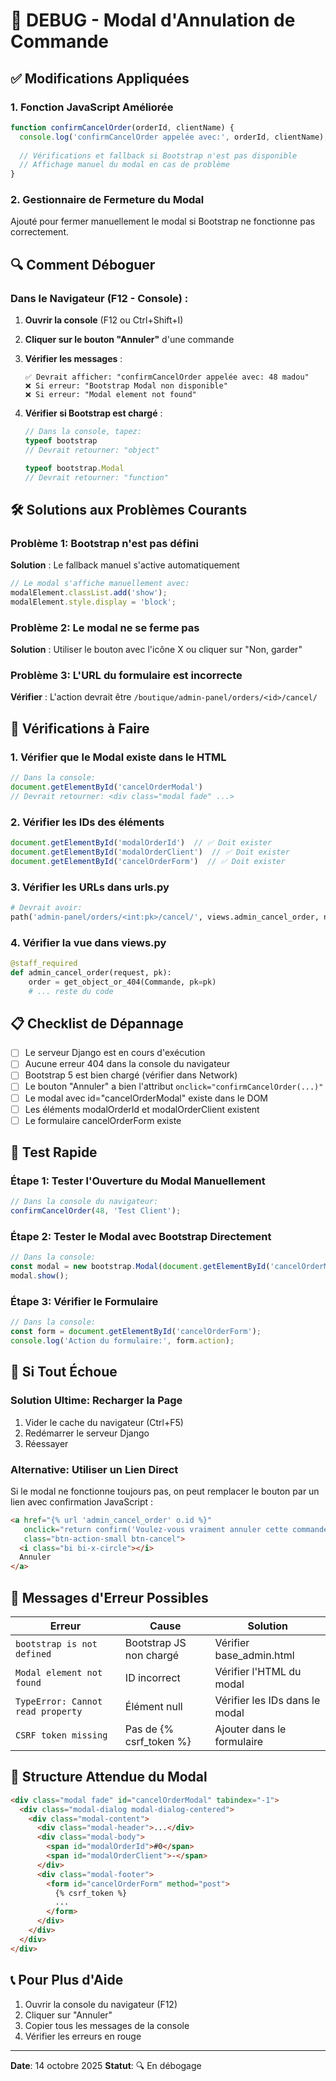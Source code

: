 # 🐛 DEBUG - Modal d'Annulation de Commande

## ✅ Modifications Appliquées

### 1. **Fonction JavaScript Améliorée**
```javascript
function confirmCancelOrder(orderId, clientName) {
  console.log('confirmCancelOrder appelée avec:', orderId, clientName);
  
  // Vérifications et fallback si Bootstrap n'est pas disponible
  // Affichage manuel du modal en cas de problème
}
```

### 2. **Gestionnaire de Fermeture du Modal**
Ajouté pour fermer manuellement le modal si Bootstrap ne fonctionne pas correctement.

## 🔍 Comment Déboguer

### Dans le Navigateur (F12 - Console) :

1. **Ouvrir la console** (F12 ou Ctrl+Shift+I)

2. **Cliquer sur le bouton "Annuler"** d'une commande

3. **Vérifier les messages** :
   ```
   ✅ Devrait afficher: "confirmCancelOrder appelée avec: 48 madou"
   ❌ Si erreur: "Bootstrap Modal non disponible"
   ❌ Si erreur: "Modal element not found"
   ```

4. **Vérifier si Bootstrap est chargé** :
   ```javascript
   // Dans la console, tapez:
   typeof bootstrap
   // Devrait retourner: "object"
   
   typeof bootstrap.Modal
   // Devrait retourner: "function"
   ```

## 🛠️ Solutions aux Problèmes Courants

### Problème 1: Bootstrap n'est pas défini
**Solution** : Le fallback manuel s'active automatiquement
```javascript
// Le modal s'affiche manuellement avec:
modalElement.classList.add('show');
modalElement.style.display = 'block';
```

### Problème 2: Le modal ne se ferme pas
**Solution** : Utiliser le bouton avec l'icône X ou cliquer sur "Non, garder"

### Problème 3: L'URL du formulaire est incorrecte
**Vérifier** : L'action devrait être `/boutique/admin-panel/orders/<id>/cancel/`

## 🔧 Vérifications à Faire

### 1. Vérifier que le Modal existe dans le HTML
```javascript
// Dans la console:
document.getElementById('cancelOrderModal')
// Devrait retourner: <div class="modal fade" ...>
```

### 2. Vérifier les IDs des éléments
```javascript
document.getElementById('modalOrderId')  // ✅ Doit exister
document.getElementById('modalOrderClient')  // ✅ Doit exister
document.getElementById('cancelOrderForm')  // ✅ Doit exister
```

### 3. Vérifier les URLs dans urls.py
```python
# Devrait avoir:
path('admin-panel/orders/<int:pk>/cancel/', views.admin_cancel_order, name='admin_cancel_order')
```

### 4. Vérifier la vue dans views.py
```python
@staff_required
def admin_cancel_order(request, pk):
    order = get_object_or_404(Commande, pk=pk)
    # ... reste du code
```

## 📋 Checklist de Dépannage

- [ ] Le serveur Django est en cours d'exécution
- [ ] Aucune erreur 404 dans la console du navigateur
- [ ] Bootstrap 5 est bien chargé (vérifier dans Network)
- [ ] Le bouton "Annuler" a bien l'attribut `onclick="confirmCancelOrder(...)"`
- [ ] Le modal avec id="cancelOrderModal" existe dans le DOM
- [ ] Les éléments modalOrderId et modalOrderClient existent
- [ ] Le formulaire cancelOrderForm existe

## 🎯 Test Rapide

### Étape 1: Tester l'Ouverture du Modal Manuellement
```javascript
// Dans la console du navigateur:
confirmCancelOrder(48, 'Test Client');
```

### Étape 2: Tester le Modal avec Bootstrap Directement
```javascript
// Dans la console:
const modal = new bootstrap.Modal(document.getElementById('cancelOrderModal'));
modal.show();
```

### Étape 3: Vérifier le Formulaire
```javascript
// Dans la console:
const form = document.getElementById('cancelOrderForm');
console.log('Action du formulaire:', form.action);
```

## 🚀 Si Tout Échoue

### Solution Ultime: Recharger la Page
1. Vider le cache du navigateur (Ctrl+F5)
2. Redémarrer le serveur Django
3. Réessayer

### Alternative: Utiliser un Lien Direct
Si le modal ne fonctionne toujours pas, on peut remplacer le bouton par un lien avec confirmation JavaScript :
```html
<a href="{% url 'admin_cancel_order' o.id %}" 
   onclick="return confirm('Voulez-vous vraiment annuler cette commande ?')"
   class="btn-action-small btn-cancel">
  <i class="bi bi-x-circle"></i>
  Annuler
</a>
```

## 📝 Messages d'Erreur Possibles

| Erreur | Cause | Solution |
|--------|-------|----------|
| `bootstrap is not defined` | Bootstrap JS non chargé | Vérifier base_admin.html |
| `Modal element not found` | ID incorrect | Vérifier l'HTML du modal |
| `TypeError: Cannot read property` | Élément null | Vérifier les IDs dans le modal |
| `CSRF token missing` | Pas de {% csrf_token %} | Ajouter dans le formulaire |

## 🎨 Structure Attendue du Modal

```html
<div class="modal fade" id="cancelOrderModal" tabindex="-1">
  <div class="modal-dialog modal-dialog-centered">
    <div class="modal-content">
      <div class="modal-header">...</div>
      <div class="modal-body">
        <span id="modalOrderId">#0</span>
        <span id="modalOrderClient">-</span>
      </div>
      <div class="modal-footer">
        <form id="cancelOrderForm" method="post">
          {% csrf_token %}
          ...
        </form>
      </div>
    </div>
  </div>
</div>
```

## 📞 Pour Plus d'Aide

1. Ouvrir la console du navigateur (F12)
2. Cliquer sur "Annuler"
3. Copier tous les messages de la console
4. Vérifier les erreurs en rouge

---

**Date**: 14 octobre 2025
**Statut**: 🔍 En débogage
